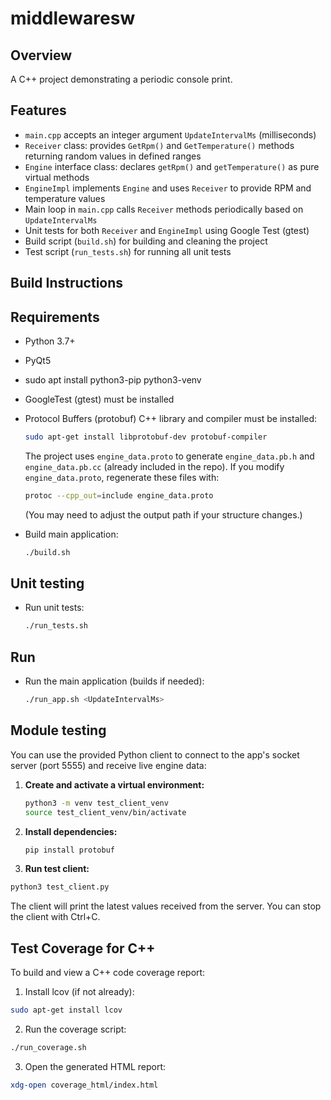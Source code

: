 # middlewaresw

## Overview
A C++ project demonstrating a periodic console print.

## Features
- `main.cpp` accepts an integer argument `UpdateIntervalMs` (milliseconds)
- `Receiver` class: provides `GetRpm()` and `GetTemperature()` methods returning random values in defined ranges
- `Engine` interface class: declares `getRpm()` and `getTemperature()` as pure virtual methods
- `EngineImpl` implements `Engine` and uses `Receiver` to provide RPM and temperature values
- Main loop in `main.cpp` calls `Receiver` methods periodically based on `UpdateIntervalMs`
- Unit tests for both `Receiver` and `EngineImpl` using Google Test (gtest)
- Build script (`build.sh`) for building and cleaning the project
- Test script (`run_tests.sh`) for running all unit tests

## Build Instructions

## Requirements
- Python 3.7+
- PyQt5
- sudo apt install python3-pip python3-venv 
- GoogleTest (gtest) must be installed  
- Protocol Buffers (protobuf) C++ library and compiler must be installed:
  ```bash
  sudo apt-get install libprotobuf-dev protobuf-compiler
  ```
  
  The project uses `engine_data.proto` to generate `engine_data.pb.h` and `engine_data.pb.cc` (already included in the repo). If you modify `engine_data.proto`, regenerate these files with:
  ```bash
  protoc --cpp_out=include engine_data.proto
  ```
  (You may need to adjust the output path if your structure changes.)

- Build main application:
  ```bash
  ./build.sh
  ```

## Unit testing
- Run unit tests:
  ```bash
  ./run_tests.sh
  ```

## Run

- Run the main application (builds if needed):
  ```bash
  ./run_app.sh <UpdateIntervalMs>
  ```

## Module testing

You can use the provided Python client to connect to the app's socket server (port 5555) and receive live engine data:

1. **Create and activate a virtual environment:**
   ```bash
   python3 -m venv test_client_venv
   source test_client_venv/bin/activate
   ```

2. **Install dependencies:**
   ```bash
   pip install protobuf
   ```

3. **Run test client:**
```bash
python3 test_client.py
```
The client will print the latest values received from the server. You can stop the client with Ctrl+C.

## Test Coverage for C++

To build and view a C++ code coverage report:

1. Install lcov (if not already):
  ```bash
  sudo apt-get install lcov
  ```
2. Run the coverage script:
  ```bash
  ./run_coverage.sh
  ```
3. Open the generated HTML report:
  ```bash
  xdg-open coverage_html/index.html
  ```